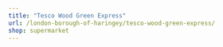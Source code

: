 ```yaml
---
title: "Tesco Wood Green Express"
url: /london-borough-of-haringey/tesco-wood-green-express/
shop: supermarket
---
```

